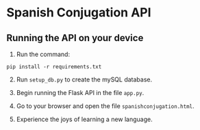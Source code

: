 # Spanish Conjugation API

## Running the API on your device

1. Run the command:

`pip install -r requirements.txt`

2. Run `setup_db.py` to create the mySQL database.


3. Begin running the Flask API in the file `app.py`.


4. Go to your browser and open the file `spanishconjugation.html`.


5. Experience the joys of learning a new language.
